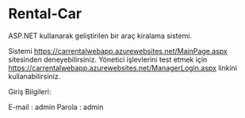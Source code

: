 # Rental-Car
ASP.NET kullanarak geliştirilen bir araç kiralama sistemi.

Sistemi https://carrentalwebapp.azurewebsites.net/MainPage.aspx sitesinden deneyebilirsiniz. Yönetici işlevlerini test etmek için https://carrentalwebapp.azurewebsites.net/ManagerLogin.aspx linkini kullanabilirsiniz. 

Giriş Bilgileri:

E-mail : admin
Parola : admin

